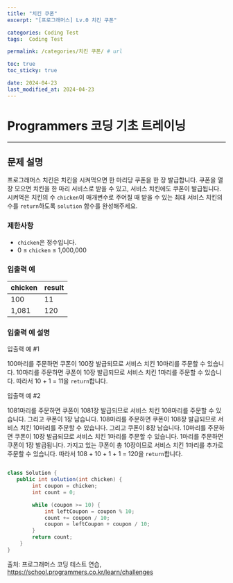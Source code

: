 ```yaml
---
title: "치킨 쿠폰"
excerpt: "[프로그래머스] Lv.0 치킨 쿠폰"

categories: Coding Test
tags:  Coding Test

permalink: /categories/치킨 쿠폰/ # url

toc: true
toc_sticky: true

date: 2024-04-23
last_modified_at: 2024-04-23
---
```


# Programmers 코딩 기초 트레이닝

---

## 문제 설명

프로그래머스 치킨은 치킨을 시켜먹으면 한 마리당 쿠폰을 한 장 발급합니다. 쿠폰을 열 장 모으면 치킨을 한 마리 서비스로 받을 수 있고, 서비스 치킨에도 쿠폰이 발급됩니다. 시켜먹은 치킨의 수 `chicken`이 매개변수로 주어질 때 받을 수 있는 최대 서비스 치킨의 수를 `return`하도록 `solution` 함수를 완성해주세요.

### 제한사항

- `chicken`은 정수입니다.
- 0 ≤ `chicken` ≤ 1,000,000

### 입출력 예

| chicken | result |
|---------|--------|
| 100     | 11     |
| 1,081   | 120    |

### 입출력 예 설명

입출력 예 #1

100마리를 주문하면 쿠폰이 100장 발급되므로 서비스 치킨 10마리를 주문할 수 있습니다. 
10마리를 주문하면 쿠폰이 10장 발급되므로 서비스 치킨 1마리를 주문할 수 있습니다. 
따라서 10 + 1 = 11을 `return`합니다.

입출력 예 #2

1081마리를 주문하면 쿠폰이 1081장 발급되므로 서비스 치킨 108마리를 주문할 수 있습니다. 그리고 쿠폰이 1장 남습니다. 
108마리를 주문하면 쿠폰이 108장 발급되므로 서비스 치킨 10마리를 주문할 수 있습니다. 그리고 쿠폰이 8장 남습니다. 
10마리를 주문하면 쿠폰이 10장 발급되므로 서비스 치킨 1마리를 주문할 수 있습니다. 1마리를 주문하면 쿠폰이 1장 발급됩니다. 
가지고 있는 쿠폰이 총 10장이므로 서비스 치킨 1마리를 추가로 주문할 수 있습니다. 따라서 108 + 10 + 1 + 1 = 120을 `return`합니다.

```java

class Solution {
   public int solution(int chicken) {
		int coupon = chicken;
		int count = 0;

		while (coupon >= 10) {
			int leftCoupon = coupon % 10;
			count += coupon / 10;
			coupon = leftCoupon + coupon / 10;
		}
		return count;
    }
}

``````

출처: 프로그래머스 코딩 테스트 연습, https://school.programmers.co.kr/learn/challenges
